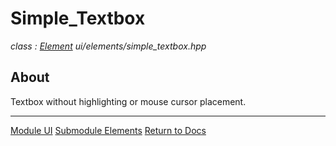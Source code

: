 # Simple_Textbox
*class : [Element](element.md)*
*ui/elements/simple_textbox.hpp*

## About
Textbox without highlighting or mouse cursor placement.

---

[Module UI](../ui.md)
[Submodule Elements](elements.md)
[Return to Docs](../../docs.md)